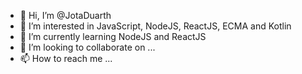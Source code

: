 - 👋 Hi, I’m @JotaDuarth
- 👀 I’m interested in JavaScript, NodeJS, ReactJS, ECMA and Kotlin
- 🌱 I’m currently learning NodeJS and ReactJS
- 💞️ I’m looking to collaborate on ...
- 📫 How to reach me ...

<!---
JotaDuarth/JotaDuarth is a ✨ special ✨ repository because its `README.md` (this file) appears on your GitHub profile.
You can click the Preview link to take a look at your changes.
--->
